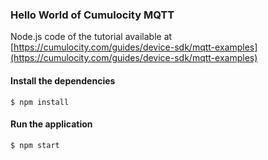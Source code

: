 ### Hello World of Cumulocity MQTT 

Node.js code of the tutorial available at [https://cumulocity.com/guides/device-sdk/mqtt-examples](https://cumulocity.com/guides/device-sdk/mqtt-examples)

#### Install the dependencies

```shell
$ npm install
```

#### Run the application

```shell
$ npm start
```
